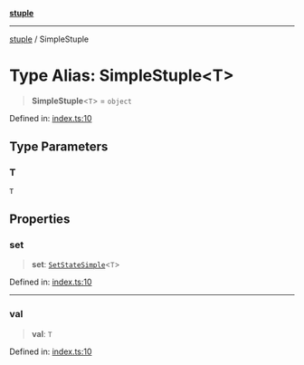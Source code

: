 [**stuple**](../README.md)

***

[stuple](../README.md) / SimpleStuple

# Type Alias: SimpleStuple\<T\>

> **SimpleStuple**\<`T`\> = `object`

Defined in: [index.ts:10](https://github.com/700software/stuple/blob/7e5fa576c70a45df912927e83344e58e412141e4/index.ts#L10)

## Type Parameters

### T

`T`

## Properties

### set

> **set**: [`SetStateSimple`](SetStateSimple.md)\<`T`\>

Defined in: [index.ts:10](https://github.com/700software/stuple/blob/7e5fa576c70a45df912927e83344e58e412141e4/index.ts#L10)

***

### val

> **val**: `T`

Defined in: [index.ts:10](https://github.com/700software/stuple/blob/7e5fa576c70a45df912927e83344e58e412141e4/index.ts#L10)
